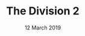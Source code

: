 ---
layout: post
date: 12 March 2019
title: The Division 2
developer: Ubisoft
card-image: 3
banner-image: 10
banner-offset: 50
---